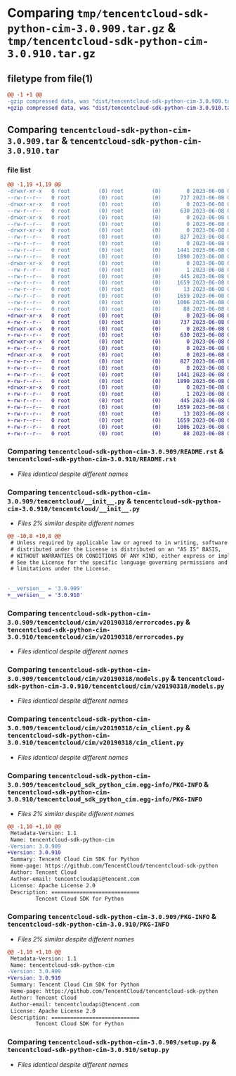 # Comparing `tmp/tencentcloud-sdk-python-cim-3.0.909.tar.gz` & `tmp/tencentcloud-sdk-python-cim-3.0.910.tar.gz`

## filetype from file(1)

```diff
@@ -1 +1 @@
-gzip compressed data, was "dist/tencentcloud-sdk-python-cim-3.0.909.tar", last modified: Thu Jun  8 00:20:40 2023, max compression
+gzip compressed data, was "dist/tencentcloud-sdk-python-cim-3.0.910.tar", last modified: Thu Jun  8 09:06:13 2023, max compression
```

## Comparing `tencentcloud-sdk-python-cim-3.0.909.tar` & `tencentcloud-sdk-python-cim-3.0.910.tar`

### file list

```diff
@@ -1,19 +1,19 @@
-drwxr-xr-x   0 root         (0) root         (0)        0 2023-06-08 00:20:40.000000 tencentcloud-sdk-python-cim-3.0.909/
--rw-r--r--   0 root         (0) root         (0)      737 2023-06-08 00:20:40.000000 tencentcloud-sdk-python-cim-3.0.909/README.rst
-drwxr-xr-x   0 root         (0) root         (0)        0 2023-06-08 00:20:40.000000 tencentcloud-sdk-python-cim-3.0.909/tencentcloud/
--rw-r--r--   0 root         (0) root         (0)      630 2023-06-08 00:20:40.000000 tencentcloud-sdk-python-cim-3.0.909/tencentcloud/__init__.py
-drwxr-xr-x   0 root         (0) root         (0)        0 2023-06-08 00:20:40.000000 tencentcloud-sdk-python-cim-3.0.909/tencentcloud/cim/
--rw-r--r--   0 root         (0) root         (0)        0 2023-06-08 00:20:40.000000 tencentcloud-sdk-python-cim-3.0.909/tencentcloud/cim/__init__.py
-drwxr-xr-x   0 root         (0) root         (0)        0 2023-06-08 00:20:40.000000 tencentcloud-sdk-python-cim-3.0.909/tencentcloud/cim/v20190318/
--rw-r--r--   0 root         (0) root         (0)      827 2023-06-08 00:20:40.000000 tencentcloud-sdk-python-cim-3.0.909/tencentcloud/cim/v20190318/errorcodes.py
--rw-r--r--   0 root         (0) root         (0)        0 2023-06-08 00:20:40.000000 tencentcloud-sdk-python-cim-3.0.909/tencentcloud/cim/v20190318/__init__.py
--rw-r--r--   0 root         (0) root         (0)     1441 2023-06-08 00:20:40.000000 tencentcloud-sdk-python-cim-3.0.909/tencentcloud/cim/v20190318/models.py
--rw-r--r--   0 root         (0) root         (0)     1890 2023-06-08 00:20:40.000000 tencentcloud-sdk-python-cim-3.0.909/tencentcloud/cim/v20190318/cim_client.py
-drwxr-xr-x   0 root         (0) root         (0)        0 2023-06-08 00:20:40.000000 tencentcloud-sdk-python-cim-3.0.909/tencentcloud_sdk_python_cim.egg-info/
--rw-r--r--   0 root         (0) root         (0)        1 2023-06-08 00:20:40.000000 tencentcloud-sdk-python-cim-3.0.909/tencentcloud_sdk_python_cim.egg-info/dependency_links.txt
--rw-r--r--   0 root         (0) root         (0)      445 2023-06-08 00:20:40.000000 tencentcloud-sdk-python-cim-3.0.909/tencentcloud_sdk_python_cim.egg-info/SOURCES.txt
--rw-r--r--   0 root         (0) root         (0)     1659 2023-06-08 00:20:40.000000 tencentcloud-sdk-python-cim-3.0.909/tencentcloud_sdk_python_cim.egg-info/PKG-INFO
--rw-r--r--   0 root         (0) root         (0)       13 2023-06-08 00:20:40.000000 tencentcloud-sdk-python-cim-3.0.909/tencentcloud_sdk_python_cim.egg-info/top_level.txt
--rw-r--r--   0 root         (0) root         (0)     1659 2023-06-08 00:20:40.000000 tencentcloud-sdk-python-cim-3.0.909/PKG-INFO
--rw-r--r--   0 root         (0) root         (0)     1006 2023-06-08 00:20:40.000000 tencentcloud-sdk-python-cim-3.0.909/setup.py
--rw-r--r--   0 root         (0) root         (0)       88 2023-06-08 00:20:40.000000 tencentcloud-sdk-python-cim-3.0.909/setup.cfg
+drwxr-xr-x   0 root         (0) root         (0)        0 2023-06-08 09:06:13.000000 tencentcloud-sdk-python-cim-3.0.910/
+-rw-r--r--   0 root         (0) root         (0)      737 2023-06-08 09:06:13.000000 tencentcloud-sdk-python-cim-3.0.910/README.rst
+drwxr-xr-x   0 root         (0) root         (0)        0 2023-06-08 09:06:13.000000 tencentcloud-sdk-python-cim-3.0.910/tencentcloud/
+-rw-r--r--   0 root         (0) root         (0)      630 2023-06-08 09:06:13.000000 tencentcloud-sdk-python-cim-3.0.910/tencentcloud/__init__.py
+drwxr-xr-x   0 root         (0) root         (0)        0 2023-06-08 09:06:13.000000 tencentcloud-sdk-python-cim-3.0.910/tencentcloud/cim/
+-rw-r--r--   0 root         (0) root         (0)        0 2023-06-08 09:06:13.000000 tencentcloud-sdk-python-cim-3.0.910/tencentcloud/cim/__init__.py
+drwxr-xr-x   0 root         (0) root         (0)        0 2023-06-08 09:06:13.000000 tencentcloud-sdk-python-cim-3.0.910/tencentcloud/cim/v20190318/
+-rw-r--r--   0 root         (0) root         (0)      827 2023-06-08 09:06:13.000000 tencentcloud-sdk-python-cim-3.0.910/tencentcloud/cim/v20190318/errorcodes.py
+-rw-r--r--   0 root         (0) root         (0)        0 2023-06-08 09:06:13.000000 tencentcloud-sdk-python-cim-3.0.910/tencentcloud/cim/v20190318/__init__.py
+-rw-r--r--   0 root         (0) root         (0)     1441 2023-06-08 09:06:13.000000 tencentcloud-sdk-python-cim-3.0.910/tencentcloud/cim/v20190318/models.py
+-rw-r--r--   0 root         (0) root         (0)     1890 2023-06-08 09:06:13.000000 tencentcloud-sdk-python-cim-3.0.910/tencentcloud/cim/v20190318/cim_client.py
+drwxr-xr-x   0 root         (0) root         (0)        0 2023-06-08 09:06:13.000000 tencentcloud-sdk-python-cim-3.0.910/tencentcloud_sdk_python_cim.egg-info/
+-rw-r--r--   0 root         (0) root         (0)        1 2023-06-08 09:06:13.000000 tencentcloud-sdk-python-cim-3.0.910/tencentcloud_sdk_python_cim.egg-info/dependency_links.txt
+-rw-r--r--   0 root         (0) root         (0)      445 2023-06-08 09:06:13.000000 tencentcloud-sdk-python-cim-3.0.910/tencentcloud_sdk_python_cim.egg-info/SOURCES.txt
+-rw-r--r--   0 root         (0) root         (0)     1659 2023-06-08 09:06:13.000000 tencentcloud-sdk-python-cim-3.0.910/tencentcloud_sdk_python_cim.egg-info/PKG-INFO
+-rw-r--r--   0 root         (0) root         (0)       13 2023-06-08 09:06:13.000000 tencentcloud-sdk-python-cim-3.0.910/tencentcloud_sdk_python_cim.egg-info/top_level.txt
+-rw-r--r--   0 root         (0) root         (0)     1659 2023-06-08 09:06:13.000000 tencentcloud-sdk-python-cim-3.0.910/PKG-INFO
+-rw-r--r--   0 root         (0) root         (0)     1006 2023-06-08 09:06:13.000000 tencentcloud-sdk-python-cim-3.0.910/setup.py
+-rw-r--r--   0 root         (0) root         (0)       88 2023-06-08 09:06:13.000000 tencentcloud-sdk-python-cim-3.0.910/setup.cfg
```

### Comparing `tencentcloud-sdk-python-cim-3.0.909/README.rst` & `tencentcloud-sdk-python-cim-3.0.910/README.rst`

 * *Files identical despite different names*

### Comparing `tencentcloud-sdk-python-cim-3.0.909/tencentcloud/__init__.py` & `tencentcloud-sdk-python-cim-3.0.910/tencentcloud/__init__.py`

 * *Files 2% similar despite different names*

```diff
@@ -10,8 +10,8 @@
 # Unless required by applicable law or agreed to in writing, software
 # distributed under the License is distributed on an "AS IS" BASIS,
 # WITHOUT WARRANTIES OR CONDITIONS OF ANY KIND, either express or implied.
 # See the License for the specific language governing permissions and
 # limitations under the License.
 
 
-__version__ = '3.0.909'
+__version__ = '3.0.910'
```

### Comparing `tencentcloud-sdk-python-cim-3.0.909/tencentcloud/cim/v20190318/errorcodes.py` & `tencentcloud-sdk-python-cim-3.0.910/tencentcloud/cim/v20190318/errorcodes.py`

 * *Files identical despite different names*

### Comparing `tencentcloud-sdk-python-cim-3.0.909/tencentcloud/cim/v20190318/models.py` & `tencentcloud-sdk-python-cim-3.0.910/tencentcloud/cim/v20190318/models.py`

 * *Files identical despite different names*

### Comparing `tencentcloud-sdk-python-cim-3.0.909/tencentcloud/cim/v20190318/cim_client.py` & `tencentcloud-sdk-python-cim-3.0.910/tencentcloud/cim/v20190318/cim_client.py`

 * *Files identical despite different names*

### Comparing `tencentcloud-sdk-python-cim-3.0.909/tencentcloud_sdk_python_cim.egg-info/PKG-INFO` & `tencentcloud-sdk-python-cim-3.0.910/tencentcloud_sdk_python_cim.egg-info/PKG-INFO`

 * *Files 2% similar despite different names*

```diff
@@ -1,10 +1,10 @@
 Metadata-Version: 1.1
 Name: tencentcloud-sdk-python-cim
-Version: 3.0.909
+Version: 3.0.910
 Summary: Tencent Cloud Cim SDK for Python
 Home-page: https://github.com/TencentCloud/tencentcloud-sdk-python
 Author: Tencent Cloud
 Author-email: tencentcloudapi@tencent.com
 License: Apache License 2.0
 Description: ============================
         Tencent Cloud SDK for Python
```

### Comparing `tencentcloud-sdk-python-cim-3.0.909/PKG-INFO` & `tencentcloud-sdk-python-cim-3.0.910/PKG-INFO`

 * *Files 2% similar despite different names*

```diff
@@ -1,10 +1,10 @@
 Metadata-Version: 1.1
 Name: tencentcloud-sdk-python-cim
-Version: 3.0.909
+Version: 3.0.910
 Summary: Tencent Cloud Cim SDK for Python
 Home-page: https://github.com/TencentCloud/tencentcloud-sdk-python
 Author: Tencent Cloud
 Author-email: tencentcloudapi@tencent.com
 License: Apache License 2.0
 Description: ============================
         Tencent Cloud SDK for Python
```

### Comparing `tencentcloud-sdk-python-cim-3.0.909/setup.py` & `tencentcloud-sdk-python-cim-3.0.910/setup.py`

 * *Files identical despite different names*


